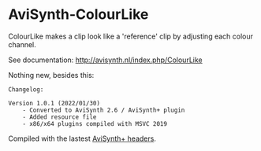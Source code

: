 # AviSynth-ColourLike
ColourLike makes a clip look like a 'reference' clip by adjusting each colour channel.

See documentation: http://avisynth.nl/index.php/ColourLike

Nothing new, besides this:

```
Changelog:

Version 1.0.1 (2022/01/30)
    - Converted to AviSynth 2.6 / AviSynth+ plugin
    - Added resource file
    - x86/x64 plugins compiled with MSVC 2019
```

Compiled with the lastest [AviSynth+ headers](https://github.com/AviSynth/AviSynthPlus/tree/master/avs_core/include).
